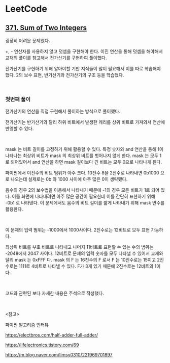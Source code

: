 # LeetCode

## [371. Sum of Two Integers](https://leetcode.com/problems/sum-of-two-integers/)

굉장히 어려운 문제였다.

+, - 연산자를 사용하지 않고 덧셈을 구현해야 한다. 이진 연산을 통해 덧셈을 해야해서 교재의 풀이를 참고해서 전가산기를 구현하여 풀이했다.

전가산기를 구현하기 위해 알아야할 기반 지식들이 많이 필요해서 이를 따로 학습해야 했다. 2의 보수 표현, 반가산기와 전가산기의 구조 등을 학습했다.

<br>

### 첫번째 풀이

전가산기의 연산을 직접 구현해서 풀이하는 방식으로 풀이했다.

전가산기는 반가산기와 달리 하위 비트에서 발생한 캐리를 상위 비트로 가져와서 연산에 반영할 수 있다.

<br>

mask 는 비트 길이를 고정하기 위해 활용할 수 있다. 특정 숫자와 and 연산을 통해 1이 나타나는 최상위 비트가 mask 의 최상위 비트를 벗어나지 않게 한다. mask 는 모두 1 로 되어있어서 and 연산을 하면 mask 길이보다 긴 비트는 모두 0으로 나타나게 된다.

파이썬에서 이진수의 비트 범위가 아주 크다. 10진수 8을 2진수로 나타내면 0b1000 으로 나오는데 실제로는 0b 와 1000 사이에 아주 많은 0이 생략됐다. 

음수의 경우 2의 보수법을 이용해서 나타내기 때문에 -1의 경우 모든 비트가 1로 되어 있다. 이를 화면에 나타내려면 아주 많은 공간이 필요한데 이를 간단히 표현하기 위해 -0b1 로 나타낸다. 이 문제에서도 음수의 비트 길이를 짧게 나타내기 위해 mask 변수를 활용한다.

<br>

이 문제의 입력 범위는 -1000에서 1000사이다. 2진수로는 12비트로 모두 표현 가능하다. 

최상위 비트를 부호 비트로 나타내고 나머지 11비트로 표현할 수 있는 수의 범위는 -2048에서 2047 사이다. 12비트로 문제의 입력 숫자를 모두 나타낼 수 있어서 교재와 달리 mask 는 0xFFF 다. mask 의 F 는 16진수의 F 로서 F 는 10진수로는 15이고 2진수로는 1111로 4비트로 나타낼 수 있다. F가 3개 있기 때문에 2진수로는 12비트의 1이다.

<br>

코드와 관련된 보다 자세한 내용은 주석으로 작성했다.

<br>

<참고>

파이썬 알고리즘 인터뷰

https://electbros.com/half-adder-full-adder/

https://lifelectronics.tistory.com/69

https://m.blog.naver.com/limsy0310/221969701897

